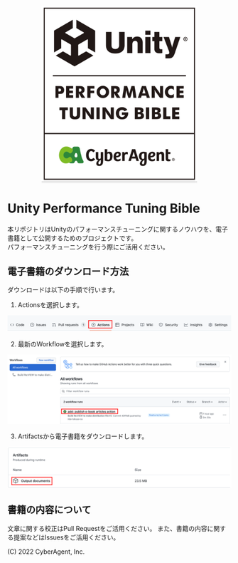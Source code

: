 <p align="center">
  <img width=350 src="Documentation/bible_logo.png" alt="UnityPerformanceTuningBible">
</p>

# Unity Performance Tuning Bible
本リポジトリはUnityのパフォーマンスチューニングに関するノウハウを、電子書籍として公開するためのプロジェクトです。  
パフォーマンスチューニングを行う際にご活用ください。

## 電子書籍のダウンロード方法
ダウンロードは以下の手順で行います。
1. Actionsを選択します。

<p align="center">
  <img width=800 src="Documentation/download_01.png" alt="Download Step 01">
</p>

2. 最新のWorkflowを選択します。

<p align="center">
  <img width=800 src="Documentation/download_02.png" alt="Download Step 02">
</p>

3. Artifactsから電子書籍をダウンロードします。

<p align="center">
  <img width=800 src="Documentation/download_03.png" alt="Download Step 03">
</p>

## 書籍の内容について
文章に関する校正はPull Requestをご活用ください。
また、書籍の内容に関する提案などはIssuesをご活用ください。

(C) 2022 CyberAgent, Inc.
